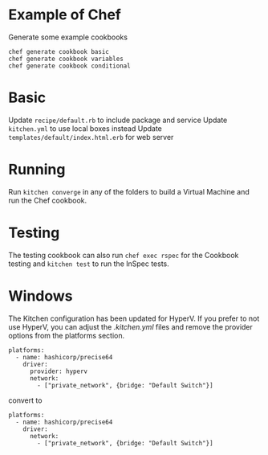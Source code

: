 # Example of Chef

Generate some example cookbooks
```
chef generate cookbook basic
chef generate cookbook variables
chef generate cookbook conditional
```

# Basic

Update `recipe/default.rb` to include package and service
Update `kitchen.yml` to use local boxes instead
Update `templates/default/index.html.erb` for web server

# Running

Run `kitchen converge` in any of the folders to build a Virtual Machine and run
the Chef cookbook.

# Testing

The testing cookbook can also run `chef exec rspec` for the Cookbook testing and
`kitchen test` to run the InSpec tests.

# Windows

The Kitchen configuration has been updated for HyperV. If you prefer to not
use HyperV, you can adjust the _.kitchen.yml_ files and remove the provider
options from the platforms section.

```
platforms:
  - name: hashicorp/precise64
    driver:
      provider: hyperv
      network:
        - ["private_network", {bridge: "Default Switch"}]
```

convert to

```
platforms:
  - name: hashicorp/precise64
    driver:
      network:
        - ["private_network", {bridge: "Default Switch"}]
```
